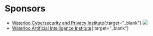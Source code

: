 # Sponsors

- [Waterloo Cybersecurity and Privacy Institute](https://uwaterloo.ca/cybersecurity-privacy-institute/){:target="_blank"} <img src="{{site.baseurl}}/assets/img/waterlooailogo.jpeg">
- [Waterloo Artificial Intelligence Institute](https://uwaterloo.ca/artificial-intelligence-institute/){:target="_blank"}
